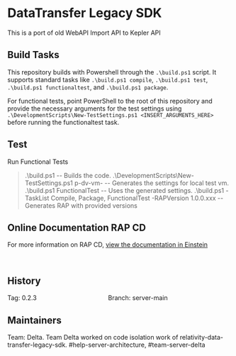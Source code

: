 # DataTransfer Legacy SDK

This is a port of old WebAPI Import API to Kepler API



## Build Tasks

This repository builds with Powershell through the `.\build.ps1` script.
It supports standard tasks like `.\build.ps1 compile`, `.\build.ps1 test`, `.\build.ps1 functionaltest`, and `.\build.ps1 package`.

For functional tests, point PowerShell to the root of this repository and provide the necessary arguments for the test settings using `.\DevelopmentScripts\New-TestSettings.ps1 <INSERT_ARGUMENTS_HERE>` before running the functionaltest task.


## Test

Run Functional Tests
> .\build.ps1 -- Builds the code.
> .\DevelopmentScripts\New-TestSettings.ps1 p-dv-vm-<currentVm> -- Generates the settings for local test vm.
> .\build.ps1 FunctionalTest -- Uses the generated settings.
> .\build.ps1 -TaskList Compile, Package, FunctionalTest -RAPVersion 1.0.0.xxx -- Generates RAP with provided versions


## Online Documentation RAP CD

For more information on RAP CD, [view the documentation in Einstein](https://einstein.kcura.com/x/hRkFCQ)

 
## History

Tag: 0.2.3                                        
Branch: server-main

## Maintainers
Team:  Delta.
Team Delta worked on code isolation work of relativity-data-transfer-legacy-sdk.
#help-server-architecture, #team-server-delta

